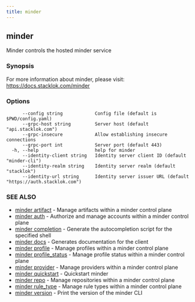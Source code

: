```yaml
---
title: minder
---
```

## minder

Minder controls the hosted minder service

### Synopsis

For more information about minder, please visit:
https://docs.stacklok.com/minder

### Options

```
      --config string            Config file (default is $PWD/config.yaml)
      --grpc-host string         Server host (default "api.stacklok.com")
      --grpc-insecure            Allow establishing insecure connections
      --grpc-port int            Server port (default 443)
  -h, --help                     help for minder
      --identity-client string   Identity server client ID (default "minder-cli")
      --identity-realm string    Identity server realm (default "stacklok")
      --identity-url string      Identity server issuer URL (default "https://auth.stacklok.com")
```

### SEE ALSO

* [minder artifact](minder_artifact.md)	 - Manage artifacts within a minder control plane
* [minder auth](minder_auth.md)	 - Authorize and manage accounts within a minder control plane
* [minder completion](minder_completion.md)	 - Generate the autocompletion script for the specified shell
* [minder docs](minder_docs.md)	 - Generates documentation for the client
* [minder profile](minder_profile.md)	 - Manage profiles within a minder control plane
* [minder profile_status](minder_profile_status.md)	 - Manage profile status within a minder control plane
* [minder provider](minder_provider.md)	 - Manage providers within a minder control plane
* [minder quickstart](minder_quickstart.md)	 - Quickstart minder
* [minder repo](minder_repo.md)	 - Manage repositories within a minder control plane
* [minder rule_type](minder_rule_type.md)	 - Manage rule types within a minder control plane
* [minder version](minder_version.md)	 - Print the version of the minder CLI

